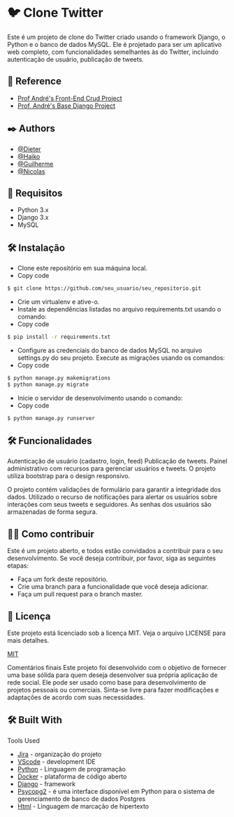 # 🐦 Clone Twitter

Este é um projeto de clone do Twitter criado usando o framework Django, o Python e o banco de dados MySQL. Ele é projetado para ser um aplicativo web completo, com funcionalidades semelhantes às do Twitter, incluindo autenticação de usuário, publicação de tweets.

## 📍 Reference

- [Prof André's Front-End Crud Project](https://github.com/AndreZuplae/Front-end)
- [Prof. André's Base Django Project](https://github.com/AndreZuplae/BaseDjangoMoredevs)

## ✒️ Authors

- [@Dieter](https://github.com/Weboss-br)
- [@Haiko](https://github.com/Haipo31)
- [@Guilherme](https://github.com/guiwamser)
- [@Nicolas](https://github.com/LiraNick)

## 📄 Requisitos

- Python 3.x
- Django 3.x
- MySQL

## 🛠️ Instalação

- Clone este repositório em sua máquina local.
- Copy code
```bash
$ git clone https://github.com/seu_usuario/seu_repositorio.git
```
- Crie um virtualenv e ative-o.
- Instale as dependências listadas no arquivo requirements.txt usando o comando:
- Copy code
```bash
$ pip install -r requirements.txt
```
- Configure as credenciais do banco de dados MySQL no arquivo settings.py do seu projeto.
Execute as migrações usando os comandos:
- Copy code
```bash
$ python manage.py makemigrations
$ python manage.py migrate
```
- Inicie o servidor de desenvolvimento usando o comando:
- Copy code
```bash
$ python manage.py runserver
```
## 🛠️ Funcionalidades

Autenticação de usuário (cadastro, login, feed)
Publicação de tweets.
Painel administrativo com recursos para gerenciar usuários e tweets.
O projeto utiliza bootstrap para o design responsivo.

O projeto contém validações de formulário para garantir a integridade dos dados.
Utilizado o recurso de notificações para alertar os usuários sobre interações com seus tweets e seguidores.
As senhas dos usuários são armazenadas de forma segura.

## 👨‍💻 Como contribuir

Este é um projeto aberto, e todos estão convidados a contribuir para o seu desenvolvimento. Se você deseja contribuir, por favor, siga as seguintes etapas:

- Faça um fork deste repositório.
- Crie uma branch para a funcionalidade que você deseja adicionar.
- Faça um pull request para o branch master.

## 📄 Licença

Este projeto está licenciado sob a licença MIT. Veja o arquivo LICENSE para mais detalhes.

[MIT](https://choosealicense.com/licenses/mit/)

Comentários finais
Este projeto foi desenvolvido com o objetivo de fornecer uma base sólida para quem deseja desenvolver sua própria aplicação de rede social. Ele pode ser usado como base para desenvolvimento de projetos pessoais ou comerciais. Sinta-se livre para fazer modificações e adaptações de acordo com suas necessidades.

## 🛠️ Built With

Tools Used

* [Jira](https://tojnpc.atlassian.net/jira) - organização do projeto
* [VScode](https://code.visualstudio.com/) - development IDE
* [Python](https://www.python.org/downloads/release/python-3111/) - Linguagem de programação
* [Docker](https://www.docker.com/products/docker-desktop/) - plataforma de código aberto
* [Django](https://www.djangoproject.com) - framework  
* [Psycopg2](https://pypi.org/project/psycopg2/) - é uma interface disponível em Python para o sistema de gerenciamento de banco de dados Postgres
* [Html](https://pt.wikipedia.org/wiki/HTML5) - Linguagem de marcação de hipertexto


